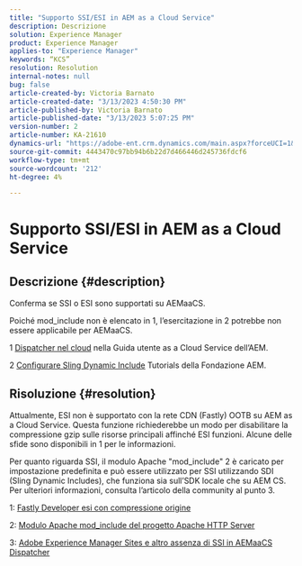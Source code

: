 ```yaml
---
title: "Supporto SSI/ESI in AEM as a Cloud Service"
description: Descrizione
solution: Experience Manager
product: Experience Manager
applies-to: "Experience Manager"
keywords: “KCS”
resolution: Resolution
internal-notes: null
bug: false
article-created-by: Victoria Barnato
article-created-date: "3/13/2023 4:50:30 PM"
article-published-by: Victoria Barnato
article-published-date: "3/13/2023 5:07:25 PM"
version-number: 2
article-number: KA-21610
dynamics-url: "https://adobe-ent.crm.dynamics.com/main.aspx?forceUCI=1&pagetype=entityrecord&etn=knowledgearticle&id=12a61729-bfc1-ed11-83ff-6045bd006079"
source-git-commit: 4443470c97bb94b6b22d7d466446d245736fdcf6
workflow-type: tm+mt
source-wordcount: '212'
ht-degree: 4%

---
```


# Supporto SSI/ESI in AEM as a Cloud Service

## Descrizione {#description}


Conferma se SSI o ESI sono supportati su AEMaaCS.

Poiché mod_include non è elencato in 1, l’esercitazione in 2 potrebbe non essere applicabile per AEMaaCS.

1 [Dispatcher nel cloud](https://experienceleague.adobe.com/docs/experience-manager-cloud-service/content/implementing/content-delivery/disp-overview.html) nella Guida utente as a Cloud Service dell’AEM.

2 [Configurare Sling Dynamic Include](https://experienceleague.adobe.com/docs/experience-manager-learn/foundation/development/set-up-sling-dynamic-include.html) Tutorials della Fondazione AEM.




## Risoluzione {#resolution}


Attualmente, ESI non è supportato con la rete CDN (Fastly) OOTB su AEM as a Cloud Service. Questa funzione richiederebbe un modo per disabilitare la compressione gzip sulle risorse principali affinché ESI funzioni. Alcune delle sfide sono disponibili in 1 per le informazioni.

Per quanto riguarda SSI, il modulo Apache &quot;mod_include&quot; 2 è caricato per impostazione predefinita e può essere utilizzato per SSI utilizzando SDI (Sling Dynamic Includes), che funziona sia sull’SDK locale che su AEM CS. Per ulteriori informazioni, consulta l’articolo della community al punto 3.

1: [Fastly Developer esi con compressione origine](https://developer.fastly.com/reference/vcl/statements/esi/#esi-with-origin-compression)

2: [Modulo Apache mod_include del progetto Apache HTTP Server](https://httpd.apache.org/docs/2.4/mod/mod_include.html)

3: [Adobe Experience Manager Sites e altro assenza di SSI in AEMaaCS Dispatcher](https://experienceleaguecommunities.adobe.com/t5/adobe-experience-manager/lack-of-ssi-in-aemaacs-dispatcher/td-p/392044)
